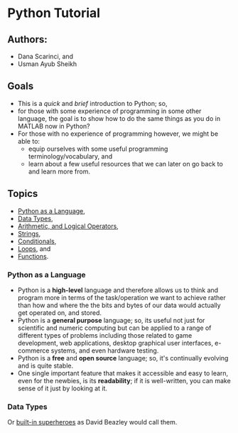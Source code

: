 # Python Tutorial

## Authors: 
* Dana Scarinci, and
* Usman Ayub Sheikh

## Goals
* This is a *quick* and *brief* introduction to Python; so,
* for those with some experience of programming in some other language, the goal is to show how to do the same things as you do in MATLAB now in Python? 
* For those with no experience of programming however, we might be able to: 
	- equip ourselves with some useful programming terminology/vocabulary, and 
	- learn about a few useful resources that we can later on go back to and learn more from.

## Topics
* [Python as a Language](#python-as-a-language),
* [Data Types](#data-types),
* [Arithmetic, and Logical Operators](#arithmetic-and-logical-operators),
* [Strings](#strings),
* [Conditionals](#conditionals),
* [Loops](#loops), and
* [Functions](#functions).

### Python as a Language
* Python is a **high-level** language and therefore allows us to think and program more in terms of the task/operation we want to achieve rather than how and where the the bits and bytes of our data would actually get operated on, and stored. 
* Python is a **general purpose** language; so, its useful not just for scientific and numeric computing but can be applied to a range of different types of problems including those related to game development, web applications, desktop graphical user interfaces, e-commerce systems, and even hardware testing.
* Python is a **free** and **open source** language; so, it's continually evolving and is quite stable.
* One single important feature that makes it accessible and easy to learn, even for the newbies, is its **readability**; if it is well-written, you can make sense of it just by looking at it.

### Data Types 
Or [built-in superheroes](https://www.youtube.com/watch?v=lyDLAutA88s) as David Beazley would call them.
